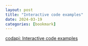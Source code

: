 ```yaml
---
layout: post
title: "Interactive code examples"
date: 2024-03-19
categories: [bookmark]
---
```


[codapi: Interactive code examples](https://codapi.org/)